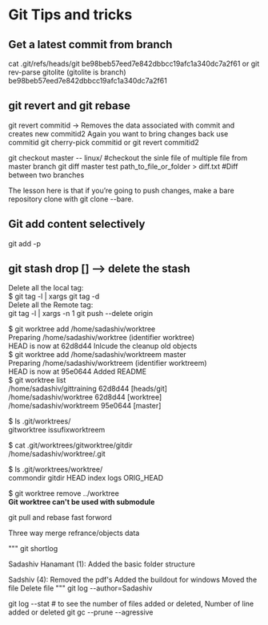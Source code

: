 Git Tips and tricks
===================

Get a latest commit from branch
---------------------------------
cat .git/refs/heads/git
be98beb57eed7e842dbbcc19afc1a340dc7a2f61
or
git rev-parse gitolite (gitolite is branch)
be98beb57eed7e842dbbcc19afc1a340dc7a2f61

git revert and git rebase 
-------------------------
git revert commitid -> Removes the data associated with commit and creates new commitid2
Again you want to bring changes back use commitid git cherry-pick commitid or git revert commitid2


git checkout master -- linux/ #checkout the sinle file of multiple file from master branch
git diff master test path_to_file_or_folder > diff.txt #Diff between two branches

The lesson here is that if you’re going to push changes, make a bare repository clone with git clone --bare.

Git add content selectively
--------------------------
git add -p

git stash drop [<stash-name>] --> delete the stash
---------------------------------------------------

Delete all the local tag:<br/>
$ git tag -l | xargs git tag -d<br/>
Delete all the Remote tag:<br/>
git tag -l | xargs -n 1 git push --delete origin<br/>

$ git worktree add /home/sadashiv/worktree<br/>
Preparing /home/sadashiv/worktree (identifier worktree)<br/>
HEAD is now at 62d8d44 Inlcude the cleanup old objects<br/>
$ git worktree add /home/sadashiv/worktreem master<br/>
Preparing /home/sadashiv/worktreem (identifier worktreem)<br/>
HEAD is now at 95e0644 Added README<br/>
$ git worktree list<br/>
/home/sadashiv/gittraining  62d8d44 [heads/git]<br/>
/home/sadashiv/worktree     62d8d44 [worktree]<br/>
/home/sadashiv/worktreem    95e0644 [master]<br/>

$ ls .git/worktrees/<br/>
  gitworktree  issufixworktreem

$ cat .git/worktrees/gitworktree/gitdir<br/>
/home/sadashiv/worktree/.git<br/>

$ ls .git/worktrees/worktree/<br/>
commondir  gitdir  HEAD  index	logs  ORIG_HEAD<br/>

$ git worktree remove ../worktree<br/>
<b>Git worktree can't be used with submodule</b><br/>

git pull and rebase
fast forword

Three way merge
refrance/objects data

"""
git shortlog

Sadashiv Hanamant (1):
      Added the basic folder structure

Sadshiv (4):
      Removed the pdf's
      Added the buildout for windows
      Moved the file
      Delete file
"""
git log --author=Sadashiv

git log --stat # to see the number of files added or deleted, Number of line added or deleted
git gc --prune --agressive

